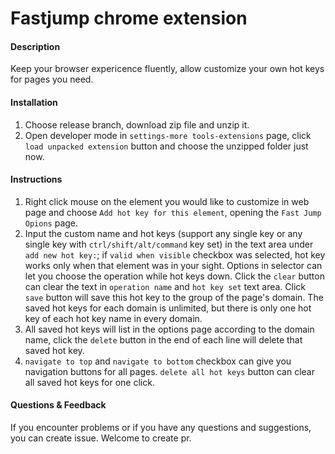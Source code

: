 # Fastjump chrome extension

#### Description
Keep your browser expericence fluently, allow customize your own hot keys for pages you need.

#### Installation

1. Choose release branch, download zip file and unzip it.
2. Open developer mode in `settings-more tools-extensions` page, click `load unpacked extension` button and choose the unzipped folder just now.

#### Instructions

1. Right click mouse on the element you would like to customize in web page and choose `Add hot key for this element`, opening the `Fast Jump Opions` page.
2. Input the custom name and hot keys (support any single key or any single key with `ctrl/shift/alt/command` key set) in the text area under `add new hot key:`; if `valid when visible` checkbox was selected, hot key works only when that element was in your sight. Options in selector can let you choose the operation while hot keys down. Click the `clear` button can clear the text in `operation name` and `hot key set` text area. Click `save` button will save this hot key to the group of the page's domain. The saved hot keys for each domain is unlimited, but there is only one hot key of each hot key name in every domain.
3. All saved hot keys will list in the options page according to the domain name, click the `delete` button in the end of each line will delete that saved hot key.
4. `navigate to top` and `navigate to bottom` checkbox can give you navigation buttons for all pages. `delete all hot keys` button can clear all saved hot keys for one click.

#### Questions & Feedback
If you encounter problems or if you have any questions and suggestions, you can create issue. Welcome to create pr.